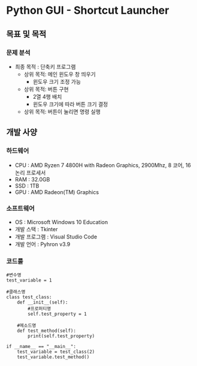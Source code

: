 # Python GUI - Shortcut Launcher
## 목표 및 목적

### 문제 분석
 + 최종 목적 : 단축키 프로그램 
    + 상위 목적: 메인 윈도우 창 띄우기
        + 윈도우 크기 조정 가능
    + 상위 목적: 버튼 구현 
        + 2열 4행 배치
        + 윈도우 크기에 따라 버튼 크기 결정
    + 상위 목적: 버튼이 눌리면 명령 실행

## 개발 사양
### 하드웨어
+ CPU : AMD Ryzen 7 4800H with Radeon Graphics, 2900Mhz, 8 코어, 16 논리 프로세서
+ RAM : 32.0GB
+ SSD : 1TB
+ GPU : AMD Radeon(TM) Graphics

### 소프트웨어
+ OS : Microsoft Windows 10 Education
+ 개발 스택 : Tkinter
+ 개발 프로그램 : Visual Studio Code
+ 개발 언어 : Pyhron v3.9

### 코드룰

    #변수명
    test_variable = 1

    #클래스명
    class test_class:
        def __init__(self):
            #프로퍼티명
            self.test_property = 1

        #메소드명
        def test_method(self):
            print(self.test_property)

    if __name__ == "__main__":
        test_variable = test_class(2)
        test_variable.test_method()

